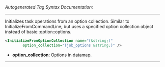 <!-- THIS IS AN AUTOGENERATED FILE: Don't edit it directly, instead change the schema definition in the code itself. -->

_Autogenerated Tag Syntax Documentation:_

---
Initializes task operations from an option collection. Similar to InitializeFromCommandLine, but uses a specified option collection object instead of basic::option::options.

```xml
<InitializeFromOptionCollection name="(&string;)"
        option_collection="(job_options &string;)" />
```

-   **option_collection**: Options in datamap.

---
